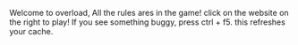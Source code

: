 Welcome to overload,
All the rules ares in the game!
click on the website on the right to play!
If you see something buggy, press ctrl + f5. this refreshes your cache.
